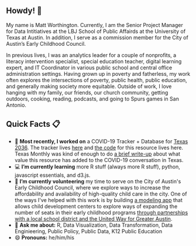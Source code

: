 ## Howdy! 👋

My name is Matt Worthington. Currently, I am the Senior Project Manager for Data Intitiatives at the LBJ School of Public Affairds at the University of Texas at Austin. In addition, I serve as a commission member for the City of Austin’s Early Childhood Council.

In previous lives, I was an analytics leader for a couple of nonprofits, a literacy intervention specialist, special education teacher, digital learning expert, and IT Coordinator in various public school and central office administration settings. Having grown up in poverty and fatherless, my work often explores the intersections of poverty, public health, public education, and generally making society more equitable. Outside of work, I love hanging with my family, our friends, our church community, getting outdoors, cooking, reading, podcasts, and going to Spurs games in San Antonio.

## Quick Facts 📋

- 🔭 **Most recently, I worked on** a COVID-19 Tracker + Database for [Texas 2036](https://github.com/texas-2036). The tracker lives [here](https://texas2036.shinyapps.io/covid_tracker/) and [the code](https://github.com/texas-2036/covid_tracker) for this resource lives here. Texas Monthly was kind of enough to do [a brief write-up](https://www.texasmonthly.com/news/new-texas-covid-19-tracker/) about what value this resource has added to the COVID-19 conversation in Texas.
- 💻 **I’m currently learning** more R stuff (always more R stuff), python, javascript essentials, and d3.js.
- 🌱 **I’m currently volunteering** my time to serve on the City of Austin's Early Childhood Council, where we explore ways to increase the affordability and availability of high-quality child care in the city. One of the ways I've helped with this work is by building [a modeling app](https://mrworthington.shinyapps.io/Funding_Tool/) that allows child development centers to explore ways of expanding the number of seats in their early childhood programs [through partnerships with a local school district and the United Way for Greater Austin](https://www.statesman.com/news/20190324/austin-district-united-way-will-pair-up-to-expand-pre-k-push).
- 💬 **Ask me about:** R, Data Visualization, Data Transformation, Data Enginieering, Public Policy, Public Data, K12 Public Education
- 😄 **Pronouns:** he/him/his
